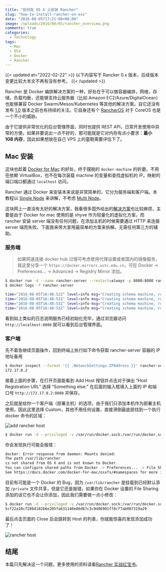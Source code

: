```yaml
---
title: "如何在 OS X 上安装 Rancher"
slug: "how-to-install-rancher-on-osx"
date: "2016-08-05T17:21:08+08:00"
image: /uploads/2016/08/05/rancher_overview.png
comments: true
categories:
  - Technology
tags:
  - Mac
  - OSX
  - Docker
  - Rancher
---
```


{{< updated at="2022-02-22" >}}
以下内容写于 Rancker 0.x 版本，后续版本变更比较大本文不再有没有参考。
{{< /updated >}}

Rancher 是 Docker 编排解决方案的一种，好处在于可以做容器编排，网络，存储，负载均衡，还能够支持云服务器（比如 Amazon EC2/Azure/DigitalOcean）也能够兼容 Docker Swarm/Mesos/Kubernetes 等其他的解决方案。自它还没有发布 [1.0](http://rancher.com/announcing-rancher-1-0-ga/) 版本之前也有持续的关注。它自身还有个 [RancherOS](http://www.infoq.com/cn/news/2015/03/rancheros-docker-linux) 对于 CoreOS 也是一个不小的威胁。

由于它提供非常优化的后台管理界面，同时也提供 REST API，日常开发使用中异常的方便。如果非要说出一点不好的，那可能就是它对内存有点小要求：**最小 1GB 内存**，因此如果想放在自己 VPS 上的童鞋需要评估下了。

## Mac 安装

这块也趁着 [Docker for Mac](https://docs.docker.com/docker-for-mac/) 的好处，终于摆脱的 `docker-machine` 的折磨，不用在依赖 VirtualBox，也不在每次装载 machine 的变量和查找虚拟机的 IP。映射的端口端口都通过 `localhost` 访问。

Rancher 通过 Docker 来安装本来说是非常简单的，它分为服务端和客户端。本教程以 [Single Node](http://docs.rancher.com/rancher/latest/en/installing-rancher/installing-server/) 来讲解，不考虑 [Multi Node](http://docs.rancher.com/rancher/latest/en/installing-rancher/installing-server/multi-nodes/)。

这块网上一直没有太好的解决方案，我看很多国外给出的[解决方案](https://gist.github.com/axnux/09dc375d71398cbbee44ebd23ba35a08)也比较麻烦，主要是由于 Docker for mac 使用的是 xhyve 作为轻量化的虚拟化方案，而 rancher 安装 server 端没有任何问题，在添加主机的时候需要通过 HTTP 来连接 server 端而失败。下面我来带大家用最简单的方案来拆解。无需任何第三方的辅助。

### 服务端

> 如果网速连接 docker hub 过慢可考虑使用代理设置或者国内的镜像服务，我这里分享一个 `https://docker.mirrors.ustc.edu.cn`，可在 Docker -> Preferences... -> Advanced -> Registry Mirror 添加。

```bash
$ docker run -d --name rancher-server --restart=always -p 8080:8080 rancher/server
$ docker logs -f rancher-server

time="2016-08-05T16:48:52Z" level=info msg="Creating schema machine, roles [service]" id=1ds17
time="2016-08-05T16:48:53Z" level=info msg="Creating schema machine, roles [project member owner]" id=1ds18
time="2016-08-05T16:48:53Z" level=info msg="Creating schema machine, roles [admin user readAdmin]" id=1ds19
time="2016-08-05T16:48:53Z" level=info msg="Creating schema machine, roles [readonly]" id=1ds20
```

看到如上类似的日志说明服务已经初始化完毕，通过浏览器访问 `http://localhost:8080` 就可以看到后台管理界面。

### 客户端

先不着急继续页面操作，回到终端上执行如下命令获取 rancher-server 容器的 IP 地址备用

```bash
$ docker inspect --format '{{ .NetworkSettings.IPAddress }}' rancher-server
172.17.0.2
```

接着上面的步骤，在打开页面能看到 Add Host 按钮并点击对于弹出 “Host Registration URL” 选择 “Something else:” 在后面的输入框填入上面的 IP 和端口号 `http://172.17.0.2:8080` 并保存。

之后就是给你一个客户端（部署主机）的选项，由于我们只添加本机作为部署主机使用，因此这里选择 Custom，其他不用任何设置，直接滑倒最底部找到一个执行 docker 命令的区域：

![add rancher host](http://ww2.sinaimg.cn/large/006tNbRwjw1f6jdkffiqhj31ee150k0c.jpg)

```bash
$ docker run -d --privileged -v /var/run/docker.sock:/var/run/docker.sock -v /var/lib/rancher:/var/lib/rancher rancher/agent:v1.0.2 http://172.17.0.2:8080/v1/scripts/676576FFEC2212A68391:1470416400000:tfqxfdglHL6Qw8dpLVtbOesYY4
```

你会发现执行可能会报错：

```bash
docker: Error response from daemon: Mounts denied:
The path /var/lib/rancher
is not shared from OS X and is not known to Docker.
You can configure shared paths from Docker -> Preferences... -> File Sharing.
See https://docs.docker.com/docker-for-mac/osxfs/#namespaces for more info.
```

目前有可能是一个 Docker 的 Bug，因为 `/var/lib/rancher` 是挂载到已经默认添加 `/private` 文件共享，但是它还是报错，如果你在 Docker 设置的 File Sharing 添加的话它也不会让你添加，因此我们需要做一点小修改：

```bash
$ docker run -d --privileged -v /var/run/docker.sock:/var/run/docker.sock -v ${HOME}/docker/rancher/var/lib/rancher:/var/lib/rancher rancher/agent:v1.0.2 http://172.17.0.2:8080/v1/scripts/676576FFEC2212A68391:1470416400000:tfqxfdglHL6Qw8dpLVtbOesYY4
5cf22a10cf28b4182b6e205fa631146e86d67c3c9d86901ff8cf7ab087319a29
```

最后点击页面的 Close 后会跳转到 Host 的列表，你就能惊喜的发现添加成功了！

![rancher host](http://ww2.sinaimg.cn/large/006tNbRwjw1f6jdidcojkj315y0m4dik.jpg)

## 结尾

本篇只先解决这一个问题，更多使用的资料请看[Rancher 实战红宝书](http://rancher.hidocker.io/)。



